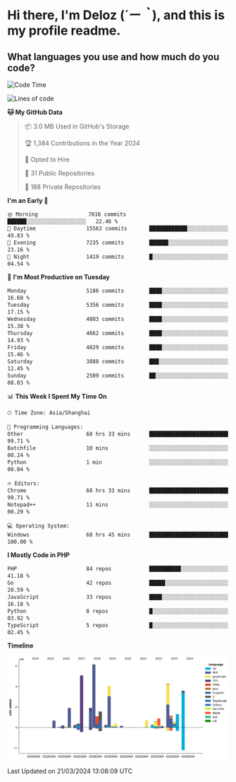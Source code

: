 # **Hi there, I'm Deloz (*´ー｀*), and this is my profile readme.**

## **What languages you use and how much do you code?**

<!--START_SECTION:waka-->
![Code Time](http://img.shields.io/badge/Code%20Time-3%2C538%20hrs%209%20mins-blue)

![Lines of code](https://img.shields.io/badge/From%20Hello%20World%20I%27ve%20Written-37.9%20million%20lines%20of%20code-blue)

**🐱 My GitHub Data** 

> 📦 3.0 MB Used in GitHub's Storage 
 > 
> 🏆 1,384 Contributions in the Year 2024
 > 
> 💼 Opted to Hire
 > 
> 📜 31 Public Repositories 
 > 
> 🔑 188 Private Repositories 
 > 
**I'm an Early 🐤** 

```text
🌞 Morning                7016 commits        ██████░░░░░░░░░░░░░░░░░░░   22.46 % 
🌆 Daytime                15563 commits       ████████████░░░░░░░░░░░░░   49.83 % 
🌃 Evening                7235 commits        ██████░░░░░░░░░░░░░░░░░░░   23.16 % 
🌙 Night                  1419 commits        █░░░░░░░░░░░░░░░░░░░░░░░░   04.54 % 
```
📅 **I'm Most Productive on Tuesday** 

```text
Monday                   5186 commits        ████░░░░░░░░░░░░░░░░░░░░░   16.60 % 
Tuesday                  5356 commits        ████░░░░░░░░░░░░░░░░░░░░░   17.15 % 
Wednesday                4803 commits        ████░░░░░░░░░░░░░░░░░░░░░   15.38 % 
Thursday                 4662 commits        ████░░░░░░░░░░░░░░░░░░░░░   14.93 % 
Friday                   4829 commits        ████░░░░░░░░░░░░░░░░░░░░░   15.46 % 
Saturday                 3888 commits        ███░░░░░░░░░░░░░░░░░░░░░░   12.45 % 
Sunday                   2509 commits        ██░░░░░░░░░░░░░░░░░░░░░░░   08.03 % 
```


📊 **This Week I Spent My Time On** 

```text
🕑︎ Time Zone: Asia/Shanghai

💬 Programming Languages: 
Other                    68 hrs 33 mins      █████████████████████████   99.71 % 
Batchfile                10 mins             ░░░░░░░░░░░░░░░░░░░░░░░░░   00.24 % 
Python                   1 min               ░░░░░░░░░░░░░░░░░░░░░░░░░   00.04 % 

🔥 Editors: 
Chrome                   68 hrs 33 mins      █████████████████████████   99.71 % 
Notepad++                11 mins             ░░░░░░░░░░░░░░░░░░░░░░░░░   00.29 % 

💻 Operating System: 
Windows                  68 hrs 45 mins      █████████████████████████   100.00 % 
```

**I Mostly Code in PHP** 

```text
PHP                      84 repos            ██████████░░░░░░░░░░░░░░░   41.18 % 
Go                       42 repos            █████░░░░░░░░░░░░░░░░░░░░   20.59 % 
JavaScript               33 repos            ████░░░░░░░░░░░░░░░░░░░░░   16.18 % 
Python                   8 repos             █░░░░░░░░░░░░░░░░░░░░░░░░   03.92 % 
TypeScript               5 repos             █░░░░░░░░░░░░░░░░░░░░░░░░   02.45 % 
```



**Timeline**

![Lines of Code chart](https://raw.githubusercontent.com/deloz/deloz/main/assets/bar_graph.png)


 Last Updated on 21/03/2024 13:08:09 UTC
<!--END_SECTION:waka-->
